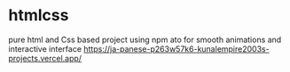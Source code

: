 # htmlcss

pure html and Css based project using npm ato for
smooth animations and interactive interface
https://ja-panese-p263w57k6-kunalempire2003s-projects.vercel.app/
